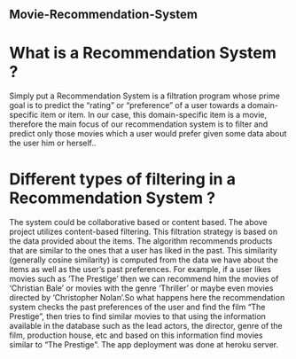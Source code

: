 ## Movie-Recommendation-System

# What is a Recommendation System ?

Simply put a Recommendation System is a filtration program whose prime goal is to predict the “rating” or 
“preference” of a user towards a domain-specific item or item. In our case, this domain-specific item is a movie,
therefore the main focus of our recommendation system is to filter and predict only those movies which a user 
would prefer given some data about the user him or herself..

# Different types of filtering in a Recommendation System ?

The system could be collaborative based or content based. The above project utilizes content-based filtering.
This filtration strategy is based on the data provided about the items. The algorithm recommends products that 
are similar to the ones that a user has liked in the past. This similarity (generally cosine similarity) is 
computed from the data we have about the items as well as the user’s past preferences.
For example, if a user likes movies such as ‘The Prestige’ then we can recommend him the movies of ‘Christian Bale’
or movies with the genre ‘Thriller’ or maybe even movies directed by ‘Christopher Nolan’.So what happens here the 
recommendation system checks the past preferences of the user and find the film “The Prestige”, then tries to find 
similar movies to that using the information available in the database such as the lead actors, the director,
genre of the film, production house, etc and based on this information find movies similar to “The Prestige”.
The app deployment was done at heroku server.
